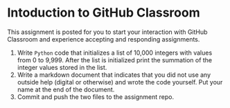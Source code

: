 # Intoduction to GitHub Classroom

This assignment is posted for you to start your interaction with GitHub Classroom and experience accepting and responding assignments.

1. Write `Python` code that initializes a list of 10,000 integers with values from 0 to 9,999. After the list is initialized print the summation of the integer values stored in the list.
2. Write a markdown document that indicates that you did not use any outside help (digital or otherwise) and wrote the code yourself. Put your name at the end of the document.
3. Commit and push the two files to the assignment repo.
